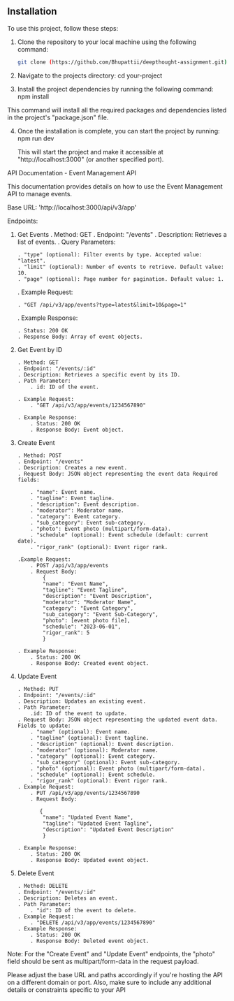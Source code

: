 ## Installation

To use this project, follow these steps:

1. Clone the repository to your local machine using the following command:

   ```bash
   git clone (https://github.com/Bhupattii/deepthought-assignment.git)


   ```

2. Navigate to the projects directory:
   cd your-project

3. Install the project dependencies by running the following command:
   npm install

This command will install all the required packages and dependencies listed in the project's "package.json" file.

4. Once the installation is complete, you can start the project by running:
   npm run dev

   This will start the project and make it accessible at "http://localhost:3000" (or another specified port).

API Documentation - Event Management API

This documentation provides details on how to use the Event Management API to manage events.

Base URL: 'http://localhost:3000/api/v3/app'

Endpoints:

1.  Get Events
    . Method: GET
    . Endpoint: "/events"
    . Description: Retrieves a list of events.
    . Query Parameters:

        . "type" (optional): Filter events by type. Accepted value: "latest".
        . "limit" (optional): Number of events to retrieve. Default value: 10.
        . "page" (optional): Page number for pagination. Default value: 1.

    . Example Request:

        . "GET /api/v3/app/events?type=latest&limit=10&page=1"

    . Example Response:

        . Status: 200 OK
        . Response Body: Array of event objects.

2.  Get Event by ID

        . Method: GET
        . Endpoint: "/events/:id"
        . Description: Retrieves a specific event by its ID.
        . Path Parameter:
            . id: ID of the event.

        . Example Request:
            . "GET /api/v3/app/events/1234567890"

        . Example Response:
            . Status: 200 OK
            . Response Body: Event object.

3.  Create Event

        . Method: POST
        . Endpoint: "/events"
        . Description: Creates a new event.
        . Request Body: JSON object representing the event data Required fields:

            . "name": Event name.
            . "tagline": Event tagline.
            . "description": Event description.
            . "moderator": Moderator name.
            . "category": Event category.
            . "sub_category": Event sub-category.
            . "photo": Event photo (multipart/form-data).
            . "schedule" (optional): Event schedule (default: current date).
            . "rigor_rank" (optional): Event rigor rank.

        .Example Request:
            . POST /api/v3/app/events
            . Request Body:
                {
                "name": "Event Name",
                "tagline": "Event Tagline",
                "description": "Event Description",
                "moderator": "Moderator Name",
                "category": "Event Category",
                "sub_category": "Event Sub-Category",
                "photo": [event photo file],
                "schedule": "2023-06-01",
                "rigor_rank": 5
                }

        . Example Response:
            . Status: 200 OK
            . Response Body: Created event object.

4.  Update Event

        . Method: PUT
        . Endpoint: "/events/:id"
        . Description: Updates an existing event.
        . Path Parameter:
            .id: ID of the event to update.
        . Request Body: JSON object representing the updated event data. Fields to update:
            . "name" (optional): Event name.
            . "tagline" (optional): Event tagline.
            . "description" (optional): Event description.
            . "moderator" (optional): Moderator name.
            . "category" (optional): Event category.
            . "sub_category" (optional): Event sub-category.
            . "photo" (optional): Event photo (multipart/form-data).
            . "schedule" (optional): Event schedule.
            . "rigor_rank" (optional): Event rigor rank.
        . Example Request:
            . PUT /api/v3/app/events/1234567890
            . Request Body:

               {
                "name": "Updated Event Name",
                "tagline": "Updated Event Tagline",
                "description": "Updated Event Description"
                }

        . Example Response:
            . Status: 200 OK
            . Response Body: Updated event object.

5.  Delete Event

        . Method: DELETE
        . Endpoint: "/events/:id"
        . Description: Deletes an event.
        . Path Parameter:
            . "id": ID of the event to delete.
        . Example Request:
            . "DELETE /api/v3/app/events/1234567890"
        . Example Response:
            . Status: 200 OK
            . Response Body: Deleted event object.

Note: For the "Create Event" and "Update Event" endpoints, the "photo" field should be sent as multipart/form-data in the request payload.

Please adjust the base URL and paths accordingly if you're hosting the API on a different domain or port. Also, make sure to include any additional details or constraints specific to your API
